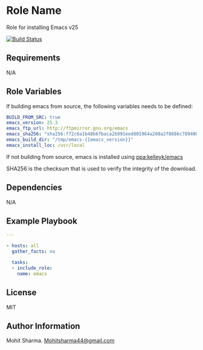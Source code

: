 Role Name
=========

Role for installing Emacs v25

[![Build Status](https://travis-ci.org/Mohitsharma44/ansible-emacs.svg?branch=master)](https://travis-ci.org/Mohitsharma44/ansible-emacs)

Requirements
------------

N/A

Role Variables
--------------

If building emacs from source, the following variables needs to be defined:

``` yaml
BUILD_FROM_SRC: true
emacs_version: 25.3
emacs_ftp_url: http://ftpmirror.gnu.org/emacs
emacs_sha256: "sha256:f72c6a1b48b6fbaca2b991eed801964a208a2f8686c70940013db26cd37983c9"
emacs_build_dir: "/tmp/emacs-{{emacs_version}}"
emacs_install_loc: /usr/local
```

If not building from source, emacs is installed using [ppa:kelleyk/emacs](https://launchpad.net/~kelleyk/+archive/ubuntu/emacs)


SHA256 is the checksum that is used to verify the integrity of the download.

Dependencies
------------

N/A

Example Playbook
----------------

``` yaml
---

- hosts: all
  gather_facts: no

  tasks:
  - include_role:
    name: emacs

```

License
-------

MIT

Author Information
------------------

Mohit Sharma. Mohitsharma44@gmail.com
